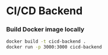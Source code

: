 # CI/CD Backend


### Build Docker image locally
```bash
docker build -t cicd-backend .
docker run -p 3000:3000 cicd-backend
```